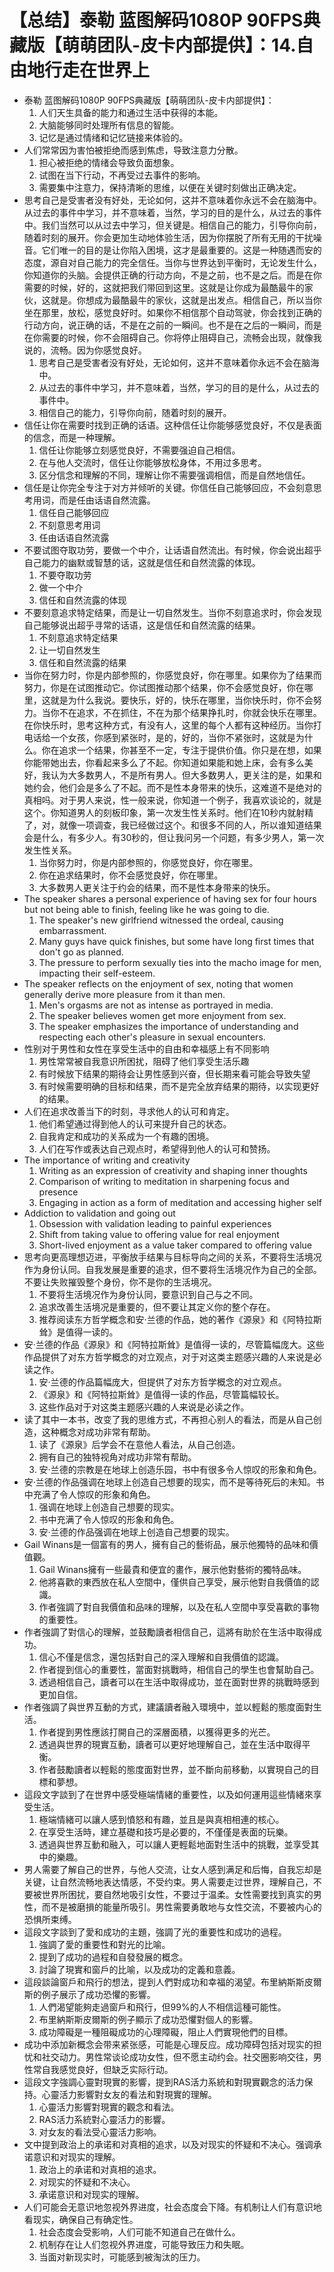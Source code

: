 # 【总结】泰勒 蓝图解码1080P 90FPS典藏版【萌萌团队-皮卡内部提供】：14.自由地行走在世界上

-   泰勒 蓝图解码1080P 90FPS典藏版【萌萌团队-皮卡内部提供】：
    1.  人们天生具备的能力和通过生活中获得的本能。
    2.  大脑能够同时处理所有信息的智能。
    3.  记忆是通过情绪和记忆链接来体验的。
-   人们常常因为害怕被拒绝而感到焦虑，导致注意力分散。
    1.  担心被拒绝的情绪会导致负面想象。
    2.  试图在当下行动，不再受过去事件的影响。
    3.  需要集中注意力，保持清晰的思维，以便在关键时刻做出正确决定。
-   思考自己是受害者没有好处，无论如何，这并不意味着你永远不会在脑海中。从过去的事件中学习，并不意味着，当然，学习的目的是什么，从过去的事件中。我们当然可以从过去中学习，但关键是。相信自己的能力，引导你向前，随着时刻的展开。你会更加生动地体验生活，因为你摆脱了所有无用的干扰噪音。它们唯一的目的是让你陷入困境，这才是最重要的。这是一种随遇而安的态度，源自对自己能力的完全信任。当你与世界达到平衡时，无论发生什么，你知道你的头脑。会提供正确的行动方向，不是之前，也不是之后。而是在你需要的时候，好的，这就把我们带回到这里。这就是让你成为最酷最牛的家伙，这就是。你想成为最酷最牛的家伙，这就是出发点。相信自己，所以当你坐在那里，放松，感觉良好时。如果你不相信那个自动驾驶，你会找到正确的行动方向，说正确的话，不是在之前的一瞬间。也不是在之后的一瞬间，而是在你需要的时候，你不会阻碍自己。你将停止阻碍自己，流畅会出现，就像我说的，流畅。因为你感觉良好。 
    1.  思考自己是受害者没有好处，无论如何，这并不意味着你永远不会在脑海中。
    2.  从过去的事件中学习，并不意味着，当然，学习的目的是什么，从过去的事件中。
    3.  相信自己的能力，引导你向前，随着时刻的展开。
-   信任让你在需要时找到正确的话语。这种信任让你能够感觉良好，不仅是表面的信念，而是一种理解。
    1.  信任让你能够立刻感觉良好，不需要强迫自己相信。
    2.  在与他人交流时，信任让你能够放松身体，不用过多思考。
    3.  区分信念和理解的不同，理解让你不需要强调相信，而是自然地信任。
-   信任是让你完全专注于对方并倾听的关键。你信任自己能够回应，不会刻意思考用词，而是任由话语自然流露。
    1.  信任自己能够回应
    2.  不刻意思考用词
    3.  任由话语自然流露
-   不要试图夺取功劳，要做一个中介，让话语自然流出。有时候，你会说出超乎自己能力的幽默或智慧的话，这就是信任和自然流露的体现。
    1.  不要夺取功劳
    2.  做一个中介
    3.  信任和自然流露的体现
-   不要刻意追求特定结果，而是让一切自然发生。当你不刻意追求时，你会发现自己能够说出超乎寻常的话语，这是信任和自然流露的结果。
    1.  不刻意追求特定结果
    2.  让一切自然发生
    3.  信任和自然流露的结果
-   当你在努力时，你是内部参照的，你感觉良好，你在哪里。如果你为了结果而努力，你是在试图推动它。你试图推动那个结果，你不会感觉良好，你在哪里，这就是为什么我说。要快乐，好的，快乐在哪里，当你快乐时，你不会努力。当你不在追求，不在抓住，不在为那个结果挣扎时，你就会快乐在哪里。在你快乐时，思考这种方式，有没有人，这里的每个人都有这种经历。当你打电话给一个女孩，你感到紧张时，是的，好的，当你不紧张时，这就是为什么。你在追求一个结果，你甚至不一定，专注于提供价值。你只是在想，如果你能带她出去，你看起来多么了不起。你知道如果能和她上床，会有多么美好，我认为大多数男人，不是所有男人。但大多数男人，更关注的是，如果和她约会，他们会是多么了不起。而不是性本身带来的快乐，这难道不是绝对的真相吗。对于男人来说，性一般来说，你知道一个例子，我喜欢谈论的，就是这个。你知道男人的刻板印象，第一次发生性关系时。他们在10秒内就射精了，对，就像一项调查，我已经做过这个。和很多不同的人，所以谁知道结果会是什么，有多少人。有30秒的，但让我问另一个问题，有多少男人，第一次发生性关系。 
    1.  当你努力时，你是内部参照的，你感觉良好，你在哪里。
    2.  你在追求结果时，你不会感觉良好，你在哪里。
    3.  大多数男人更关注于约会的结果，而不是性本身带来的快乐。
-   The speaker shares a personal experience of having sex for four hours but not being able to finish, feeling like he was going to die.
    1.  The speaker's new girlfriend witnessed the ordeal, causing embarrassment.
    2.  Many guys have quick finishes, but some have long first times that don't go as planned.
    3.  The pressure to perform sexually ties into the macho image for men, impacting their self-esteem.
-   The speaker reflects on the enjoyment of sex, noting that women generally derive more pleasure from it than men.
    1.  Men's orgasms are not as intense as portrayed in media.
    2.  The speaker believes women get more enjoyment from sex.
    3.  The speaker emphasizes the importance of understanding and respecting each other's pleasure in sexual encounters.
-   性别对于男性和女性在享受生活中的自由和幸福感上有不同影响
    1.  男性常常被自我意识所困扰，阻碍了他们享受生活乐趣
    2.  有时候放下结果的期待会让男性感到兴奋，但长期来看可能会导致失望
    3.  有时候需要明确的目标和结果，而不是完全放弃结果的期待，以实现更好的结果。
-   人们在追求改善当下的时刻，寻求他人的认可和肯定。
    1.  他们希望通过得到他人的认可来提升自己的状态。
    2.  自我肯定和成功的关系成为一个有趣的困境。
    3.  人们在写作或表达自己观点时，希望得到他人的认可和赞扬。
-   The importance of writing and creativity
    1.  Writing as an expression of creativity and shaping inner thoughts
    2.  Comparison of writing to meditation in sharpening focus and presence
    3.  Engaging in action as a form of meditation and accessing higher self
-   Addiction to validation and going out
    1.  Obsession with validation leading to painful experiences
    2.  Shift from taking value to offering value for real enjoyment
    3.  Short-lived enjoyment as a value taker compared to offering value
-   思考向更高理想迈进，平衡放手结果与目标导向之间的关系，不要将生活境况作为身份认同。自我发展是重要的追求，但不要将生活境况作为自己的全部。不要让失败摧毁整个身份，你不是你的生活境况。
    1.  不要将生活境况作为身份认同，要意识到自己与之不同。
    2.  追求改善生活境况是重要的，但不要让其定义你的整个存在。
    3.  推荐阅读东方哲学概念和安·兰德的作品，她的著作《源泉》和《阿特拉斯耸》是值得一读的。
-   安·兰德的作品《源泉》和《阿特拉斯耸》是值得一读的，尽管篇幅庞大。这些作品提供了对东方哲学概念的对立观点，对于对这类主题感兴趣的人来说是必读之作。
    1.  安·兰德的作品篇幅庞大，但提供了对东方哲学概念的对立观点。
    2.  《源泉》和《阿特拉斯耸》是值得一读的作品，尽管篇幅较长。
    3.  这些作品对于对这类主题感兴趣的人来说是必读之作。
-   读了其中一本书，改变了我的思维方式，不再担心别人的看法，而是从自己创造，这种概念对成功非常有帮助。
    1.  读了《源泉》后学会不在意他人看法，从自己创造。
    2.  拥有自己的独特视角对成功非常有帮助。
    3.  安·兰德的宗教是在地球上创造乐园，书中有很多令人惊叹的形象和角色。
-   安·兰德的作品强调在地球上创造自己想要的现实，而不是等待死后的未知。书中充满了令人惊叹的形象和角色。
    1.  强调在地球上创造自己想要的现实。
    2.  书中充满了令人惊叹的形象和角色。
    3.  安·兰德的作品强调在地球上创造自己想要的现实。
-   Gail Winans是一個富有的男人，擁有自己的藝術品，展示他獨特的品味和價值觀。
    1.  Gail Winans擁有一些最貴和便宜的畫作，展示他對藝術的獨特品味。
    2.  他將喜歡的東西放在私人空間中，僅供自己享受，展示他對自我價值的認識。
    3.  作者強調了對自我價值和品味的理解，以及在私人空間中享受喜歡的事物的重要性。
-   作者強調了對信心的理解，並鼓勵讀者相信自己，這將有助於在生活中取得成功。
    1.  信心不僅是信念，還包括對自己的深入理解和自我價值的認識。
    2.  作者提到信心的重要性，當面對挑戰時，相信自己的學生也會幫助自己。
    3.  透過相信自己，讀者可以在生活中取得成功，並在面對世界的挑戰時感到更加自信。
-   作者強調了與世界互動的方式，建議讀者融入環境中，並以輕鬆的態度面對生活。
    1.  作者提到男性應該打開自己的深層面積，以獲得更多的光芒。
    2.  透過與世界的現實互動，讀者可以更好地理解自己，並在生活中取得平衡。
    3.  作者鼓勵讀者以輕鬆的態度面對世界，並不斷向前移動，以實現自己的目標和夢想。
-   這段文字談到了在世界中感受極端情緒的重要性，以及如何運用這些情緒來享受生活。
    1.  極端情緒可以讓人感到憤怒和有趣，並且是與真相相連的核心。
    2.  在享受生活時，建立基礎和技巧是必要的，不僅僅是表面的玩樂。
    3.  透過與世界互動和融入，可以讓人更輕鬆地面對生活中的挑戰，並享受其中的樂趣。
-   男人需要了解自己的世界，与他人交流，让女人感到满足和后悔，自我忘却是关键，让自然流畅地表达情感，不受约束。男人需要走过世界，理解自己，不要被世界所困扰，要自然地吸引女性，不要过于温柔。女性需要找到真实的男性，而不是被磨損的能量所吸引。男性需要勇敢地与女性交流，不要被内心的恐惧所束缚。
-   這段文字談到了愛和成功的主題，強調了光的重要性和成功的過程。
    1.  強調了愛的重要性和對光的比喻。
    2.  提到了成功的過程和自發發展的概念。
    3.  討論了現實和窗戶的比喻，以及成功的定義和意義。
-   這段談論窗戶和飛行的想法，提到人們對成功和幸福的渴望。布里納斯斯皮爾斯的例子展示了成功恐懼的影響。
    1.  人們渴望能夠走過窗戶和飛行，但99%的人不相信這種可能性。
    2.  布里納斯斯皮爾斯的例子顯示了成功恐懼對個人的影響。
    3.  成功障礙是一種阻礙成功的心理障礙，阻止人們實現他們的目標。
-   成功中添加新概念会带来紧张感，可能是心理反应。成功障碍包括对现实的担忧和社交动力。男性常谈论成功女性，但不愿主动约会。社交圈影响交往，男性常自我感觉良好，但缺乏实际行动。
-   這段文字強調心靈對現實的影響，提到RAS活力系統和對現實觀念的活力保持。心靈活力影響對女友的看法和對現實的理解。
    1.  心靈活力影響對現實的觀念和看法。
    2.  RAS活力系統對心靈活力的影響。
    3.  对女友的看法受心靈活力影响。
-   文中提到政治上的承诺和对真相的追求，以及对现实的怀疑和不决心。强调承诺意识和对现实的理解。
    1.  政治上的承诺和对真相的追求。
    2.  对现实的怀疑和不决心。
    3.  承诺意识和对现实的理解。
-   人们可能会无意识地忽视外界进度，社会态度会下降。有机制让人们有意识地看现实，确保自己有确定性。
    1.  社会态度会受影响，人们可能不知道自己在做什么。
    2.  机制存在让人们忽视外界进度，可能导致压力和失眠。
    3.  当面对新现实时，可能感到被淘汰的压力。